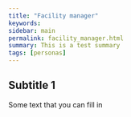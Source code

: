 ```yaml
---
title: "Facility manager"
keywords: 
sidebar: main
permalink: facility_manager.html
summary: This is a test summary
tags: [personas]
---
```



## Subtitle 1

Some text that you can fill in